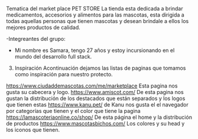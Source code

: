 Tematica del market place
PET STORE
La tienda esta dedicada a brindar medicamentos, accesorios y alimentos para las mascotas, esta dirigida a todas aquellas personas que tienen mascotas y desean brindale a ellos los mejores productos de calidad.

-Integreantes del grupo:
-	Mi nombre es Samara, tengo 27 años y estoy incursionando en el mundo del desarrollo full stack.

3. Inspiración
Acontinuación dejamos las listas de paginas que tomamos como inspiración para nuestro protecto.

https://www.ciudaddemascotas.com/me/marketplace Esta pagina nos gusta su cabecera y logo.
https://www.amiscot.com/ De esta pagina nos gustan la distribución de los destacados que están separados y los logos que tienen estas 
https://www.kanu.pet/ de Kanu nos gusta el el navegador por categorías que tienen y el color que tiene la pagina
https://lamascoteriaonline.co/shop/ De esta página el home y la distribución de productos
https://www.mascotasbichos.com/ Los colores y su head y los iconos que tienen.

